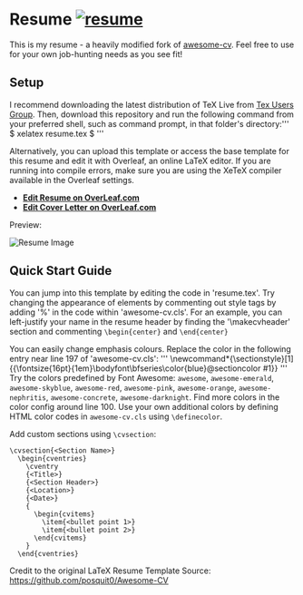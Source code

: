 # Resume [![resume](https://img.shields.io/badge/example-pdf-green.svg)]()

This is my resume - a heavily modified fork of [awesome-cv](https://github.com/posquit0/Awesome-CV). Feel free to use for your own job-hunting needs as you see fit!

## Setup

I recommend downloading the latest distribution of TeX Live from [Tex Users Group](https://www.tug.org/texlive/). 
Then, download this repository and run the following command from your preferred shell, such as command prompt, in that folder's directory:''' $ xelatex resume.tex $ '''

Alternatively, you can upload this template or access the base template for this resume and edit it with Overleaf, an online LaTeX editor. If you are running into compile errors, make sure you are using the XeTeX compiler available in the Overleaf settings.

* [**Edit Resume on OverLeaf.com**](https://www.overleaf.com/latex/templates/awesome-cv/tvmzpvdjfqxp)
* [**Edit Cover Letter on OverLeaf.com**](https://www.overleaf.com/latex/templates/awesome-cv-cover-letter/pfzzjspkthbk)

Preview:

![Resume Image](link)

## Quick Start Guide

You can jump into this template by editing the code in 'resume.tex'. 
Try changing the appearance of elements by commenting out style tags by adding '%' in the code within 'awesome-cv.cls'. 
For an example, you can left-justify your name in the resume header by finding the '\makecvheader' section and commenting `\begin{center}` and `\end{center}` 

You can easily change emphasis colours. Replace the color in the following entry near line 197 of 'awesome-cv.cls':
'''
\newcommand*{\sectionstyle}[1]{{\fontsize{16pt}{1em}\bodyfont\bfseries\color{blue}\@sectioncolor #1}} 
'''
Try the colors predefined by Font Awesome: `awesome`, `awesome-emerald`, `awesome-skyblue`, `awesome-red`, `awesome-pink`, `awesome-orange`, `awesome-nephritis`, `awesome-concrete`, `awesome-darknight`. Find more colors in the color config around line 100. Use your own additional colors by defining HTML color codes in `awesome-cv.cls` using `\definecolor`.

Add custom sections using `\cvsection`:

```
\cvsection{<Section Name>}
  \begin{cventries}
    \cventry
    {<Title>}
    {<Section Header>}
    {<Location>}
    {<Date>}
    {
      \begin{cvitems}
        \item{<bullet point 1>}
        \item{<bullet point 2>}
      \end{cvitems}
    }
  \end{cventries}
```

Credit to the original LaTeX Resume Template Source:
https://github.com/posquit0/Awesome-CV

```
